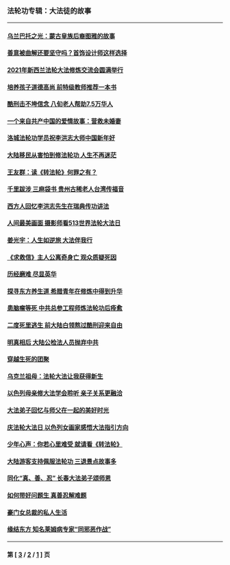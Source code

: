 ### 法轮功专辑：大法徒的故事
---
#### [乌兰巴托之光：蒙古皇族后裔图雅的故事](../../pages/nf1147481/n13155759.md?10060430) 
#### [善意被曲解还要坚守吗？首饰设计师这样选择](../../pages/nf1147481/n13077575.md?10060430) 
#### [2021年新西兰法轮大法修炼交流会圆满举行](../../pages/nf1147481/n13033149.md?10060430) 
#### [培养孩子道德高尚 前特级教师推荐一本书](../../pages/nf1147481/n12938640.md?10060430) 
#### [酷刑击不垮信念 八旬老人帮助7.5万华人](../../pages/nf1147481/n12880712.md?10060430) 
#### [一个来自共产中国的爱情故事：营救未婚妻](../../pages/nf1147481/n12778386.md?10060430) 
#### [洛城法轮功学员祝李洪志大师中国新年好](../../pages/nf1147481/n12724685.md?10060430) 
#### [大陆移民从害怕到修法轮功 人生不再迷茫](../../pages/nf1147481/n12414325.md?10060430) 
#### [王友群：读《转法轮》何罪之有？](../../pages/nf1147481/n12408647.md?10060430) 
#### [千里跋涉 三麻袋书 贵州古稀老人台湾传福音](../../pages/nf1147481/n12198750.md?10060430) 
#### [西方人回忆李洪志先生在瑞典传功讲法](../../pages/nf1147481/n12099607.md?10060430) 
#### [人间最美画面 摄影师看513世界法轮大法日](../../pages/nf1147481/n12094118.md?10060430) 
#### [姜光宇：人生如逆旅 大法伴我行](../../pages/nf1147481/n12088664.md?10060430) 
#### [《求救信》主人公离奇身亡 观众质疑死因](../../pages/nf1147481/n11845215.md?10060430) 
#### [历经磨难 尽显英华](../../pages/nf1147481/n11723297.md?10060430) 
#### [探寻东方养生道 希腊青年在修炼中得到升华](../../pages/nf1147481/n11494502.md?10060430) 
#### [患脑瘤等死 中共总参工程师炼法轮功后痊愈](../../pages/nf1147481/n11466682.md?10060430) 
#### [二度死里逃生 前大陆白领熬过酷刑迎来自由](../../pages/nf1147481/n11368594.md?10060430) 
#### [明真相后 大陆公检法人员抛弃中共](../../pages/nf1147481/n11358618.md?10060430) 
#### [穿越生死的团聚](../../pages/nf1147481/n11258922.md?10060430) 
#### [乌克兰祖母：法轮大法让我获得新生](../../pages/nf1147481/n11269457.md?10060430) 
#### [以色列母亲修大法学会聆听 亲子关系更融洽](../../pages/nf1147481/n11268195.md?10060430) 
#### [大法弟子回忆与师父在一起的美好时光](../../pages/nf1147481/n11267759.md?10060430) 
#### [庆法轮大法日 以色列女画家感悟大法指引方向](../../pages/nf1147481/n11267735.md?10060430) 
#### [少年心声：你若心里难受 就请看《转法轮》](../../pages/nf1147481/n11267496.md?10060430) 
#### [大陆游客支持佩服法轮功 三退景点故事多](../../pages/nf1147481/n11267378.md?10060430) 
#### [同化“真、善、忍” 长春大法弟子颂师恩](../../pages/nf1147481/n11266497.md?10060430) 
#### [如何带好问题生 真善忍解难题](../../pages/nf1147481/n11243655.md?10060430) 
#### [豪门女总裁的私人生活](../../pages/nf1147481/n10127794.md?10060430) 
#### [缘结东方 知名莱姆病专家“同邪恶作战”](../../pages/nf1147481/n10682468.md?10060430) 

---
#### 第 [ [3](./3.md?10060430) / [2](./2.md?10060430) / [1](./1.md?10060430) ] 页
